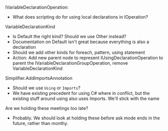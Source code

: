 IVariableDeclarationOperation:
 - What does scripting do for using local declarations in IOperation?

VariableDeclarationKind
 - Is Default the right kind? Should we use Other instead?
 - Documentation on Default isn't great because everything is also a declaration
 - Should we add other kinds for foreach, pattern, using statement
 - Action: Add new parent node to represent IUsingDeclarationOperation to parent the IVariableDeclarationGroupOperation, remove VariableDeclarationKind

Simplifier.AddImportsAnnotation
 - Should we use `Using` or `Imports`?
 - We have existing precedent for using C# where in conflict, but the existing stuff around using also uses Imports. We'll stick with the name

Are we holding these meetings too late?
 - Probably. We should look at holding these before ask mode ends in the future, rather than monthy.
